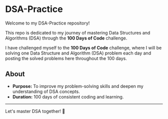 # DSA-Practice

Welcome to my DSA-Practice repository! 

This repo is dedicated to my journey of mastering Data Structures and Algorithms (DSA) through the **100 Days of Code** challenge.

I have challenged myself to the **100 Days of Code** challenge, where I will be solving one Data Structure and Algorithm (DSA) problem each day
and posting the solved problems here throughout the 100 days.


## About

- **Purpose:** To improve my problem-solving skills and deepen my understanding of DSA concepts.
- **Duration:** 100 days of consistent coding and learning.


---

Let's master DSA together! 🚀


